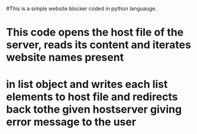 #This is a simple website blocker coded in python languauge.
# This code opens the host file of the server, reads its content and iterates website names present 
# in list object and writes each list elements to host file and redirects back tothe given hostserver giving error message to the user